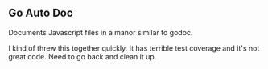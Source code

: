 ## Go Auto Doc

Documents Javascript files in a manor similar to godoc.

I kind of threw this together quickly. It has terrible test coverage and it's
not great code. Need to go back and clean it up.